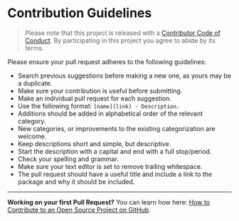 # Contribution Guidelines
> Please note that this project is released with a [Contributor Code of Conduct](code-of-conduct.md). By participating in this project you agree to abide by its terms.


Please ensure your pull request adheres to the following guidelines:

- Search previous suggestions before making a new one, as yours may be a duplicate.
- Make sure your contribution is useful before submitting.
- Make an individual pull request for each suggestion.
- Use the following format: `[name](link) - Description.`
- Additions should be added in alphabetical order of the relevant category.
- New categories, or improvements to the existing categorization are welcome.
- Keep descriptions short and simple, but descriptive.
- Start the description with a capital and end with a full stop/period.
- Check your spelling and grammar.
- Make sure your text editor is set to remove trailing whitespace.
- The pull request should have a useful title and include a link to the package and why it should be included.

---

**Working on your first Pull Request?** You can learn how here: [How to Contribute to an Open Source Project on GitHub](https://egghead.io/series/how-to-contribute-to-an-open-source-project-on-github).
